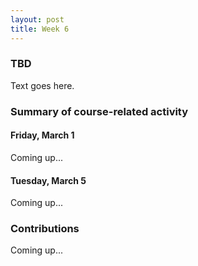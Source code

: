 ```yaml
---
layout: post
title: Week 6
---
```


### TBD

Text goes here.

### Summary of course-related activity

#### Friday, March 1

Coming up...

#### Tuesday, March 5

Coming up...

### Contributions

Coming up...
